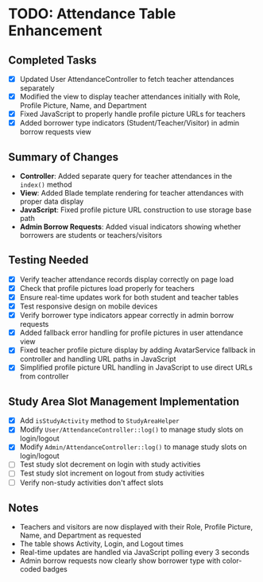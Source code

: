 # TODO: Attendance Table Enhancement

## Completed Tasks
- [x] Updated User AttendanceController to fetch teacher attendances separately
- [x] Modified the view to display teacher attendances initially with Role, Profile Picture, Name, and Department
- [x] Fixed JavaScript to properly handle profile picture URLs for teachers
- [x] Added borrower type indicators (Student/Teacher/Visitor) in admin borrow requests view

## Summary of Changes
- **Controller**: Added separate query for teacher attendances in the `index()` method
- **View**: Added Blade template rendering for teacher attendances with proper data display
- **JavaScript**: Fixed profile picture URL construction to use storage base path
- **Admin Borrow Requests**: Added visual indicators showing whether borrowers are students or teachers/visitors

## Testing Needed
- [x] Verify teacher attendance records display correctly on page load
- [x] Check that profile pictures load properly for teachers
- [x] Ensure real-time updates work for both student and teacher tables
- [x] Test responsive design on mobile devices
- [x] Verify borrower type indicators appear correctly in admin borrow requests
- [x] Added fallback error handling for profile pictures in user attendance view
- [x] Fixed teacher profile picture display by adding AvatarService fallback in controller and handling URL paths in JavaScript
- [x] Simplified profile picture URL handling in JavaScript to use direct URLs from controller

## Study Area Slot Management Implementation
- [x] Add `isStudyActivity` method to `StudyAreaHelper`
- [x] Modify `User/AttendanceController::log()` to manage study slots on login/logout
- [x] Modify `Admin/AttendanceController::log()` to manage study slots on login/logout
- [ ] Test study slot decrement on login with study activities
- [ ] Test study slot increment on logout from study activities
- [ ] Verify non-study activities don't affect slots

## Notes
- Teachers and visitors are now displayed with their Role, Profile Picture, Name, and Department as requested
- The table shows Activity, Login, and Logout times
- Real-time updates are handled via JavaScript polling every 3 seconds
- Admin borrow requests now clearly show borrower type with color-coded badges
